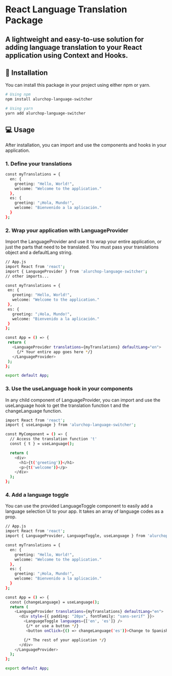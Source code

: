 # React Language Translation Package

## A lightweight and easy-to-use solution for adding language translation to your React application using Context and Hooks.

## 🚀 Installation
You can install this package in your project using either npm or yarn.

```bash
# Using npm
npm install alurchop-language-switcher

# Using yarn
yarn add alurchop-language-switcher

```
## 💻 Usage
After installation, you can import and use the components and hooks in your application.

### 1. Define your translations

```bash
const myTranslations = {
  en: {
    greeting: "Hello, World!",
    welcome: "Welcome to the application."
  },
  es: {
    greeting: "¡Hola, Mundo!",
    welcome: "Bienvenido a la aplicación."
  }
};
```
### 2. Wrap your application with LanguageProvider
 Import the LanguageProvider and use it to wrap your entire application, or just the parts that need to be translated. You must pass your translations object and a defaultLang string.

 ```bash
 // App.js
import React from 'react';
import { LanguageProvider } from 'alurchop-language-switcher';
// other imports...

const myTranslations = {
  en: {
    greeting: "Hello, World!",
    welcome: "Welcome to the application."
  },
  es: {
    greeting: "¡Hola, Mundo!",
    welcome: "Bienvenido a la aplicación."
  }
};

const App = () => {
  return (
    <LanguageProvider translations={myTranslations} defaultLang="en">
      {/* Your entire app goes here */}
    </LanguageProvider>
  );
};

export default App;
```
### 3. Use the useLanguage hook in your components
In any child component of LanguageProvider, you can import and use the useLanguage hook to get the translation function t and the changeLanguage function.

```bash
import React from 'react';
import { useLanguage } from 'alurchop-language-switcher';

const MyComponent = () => {
  // Access the translation function 't'
  const { t } = useLanguage();

  return (
    <div>
      <h1>{t('greeting')}</h1>
      <p>{t('welcome')}</p>
    </div>
  );
};
```
### 4.  Add a language toggle
You can use the provided LanguageToggle component to easily add a language selection UI to your app. It takes an array of language codes as a prop.

```bash
// App.js
import React from 'react';
import { LanguageProvider, LanguageToggle, useLanguage } from 'alurchop-language-switcher';

const myTranslations = {
  en: {
    greeting: "Hello, World!",
    welcome: "Welcome to the application."
  },
  es: {
    greeting: "¡Hola, Mundo!",
    welcome: "Bienvenido a la aplicación."
  }
};

const App = () => {
  const {changeLanguage} = useLanguage();
  return (
    <LanguageProvider translations={myTranslations} defaultLang="en">
      <div style={{ padding: "20px", fontFamily: "sans-serif" }}>
        <LanguageToggle languages={['en', 'es']} />
         {/* or use a button */}
         <button onClick={() => changeLanguage('es')}>Change to Spanish</button>

        {/* The rest of your application */}
      </div>
    </LanguageProvider>
  );
};

export default App;
```